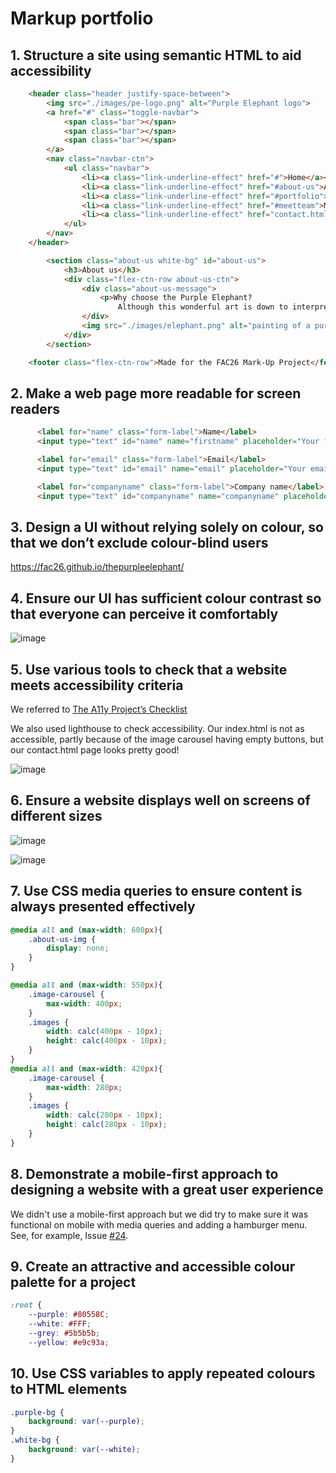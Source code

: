 # Markup portfolio

## 1. Structure a site using semantic HTML to aid accessibility


``` html
    <header class="header justify-space-between">
        <img src="./images/pe-logo.png" alt="Purple Elephant logo">
        <a href="#" class="toggle-navbar">
            <span class="bar"></span>
            <span class="bar"></span>
            <span class="bar"></span>
        </a>
        <nav class="navbar-ctn">
            <ul class="navbar">
                <li><a class="link-underline-effect" href="#">Home</a></li>
                <li><a class="link-underline-effect" href="#about-us">About us</a></li>
                <li><a class="link-underline-effect" href="#portfolio">Portfolio</a></li>
                <li><a class="link-underline-effect" href="#meetteam">Meet the team</a></li>
                <li><a class="link-underline-effect" href="contact.html">Contact</a></li>
            </ul>
        </nav>
    </header>
```

```html
        <section class="about-us white-bg" id="about-us">
            <h3>About us</h3>
            <div class="flex-ctn-row about-us-ctn">
                <div class="about-us-message">
                    <p>Why choose the Purple Elephant?
                        Although this wonderful art is down to interpretation, we believe that the elephant symbolizes loyalty, resilience, and excellent attention to detail. Which is why joining us will lead you to great and extremely promising beginings.</p>
                </div>
                <img src="./images/elephant.png" alt="painting of a purple elephant" class="about-us-img">
            </div>
        </section>
```

``` html
    <footer class="flex-ctn-row">Made for the FAC26 Mark-Up Project</footer>

```

## 2. Make a web page more readable for screen readers

```html
      <label for="name" class="form-label">Name</label>
      <input type="text" id="name" name="firstname" placeholder="Your full name..." required>

      <label for="email" class="form-label">Email</label>
      <input type="text" id="email" name="email" placeholder="Your email..." required>

      <label for="companyname" class="form-label">Company name</label>
      <input type="text" id="companyname" name="companyname" placeholder="Your company name..." required>

```

## 3. Design a UI without relying solely on colour, so that we don’t exclude colour-blind users

https://fac26.github.io/thepurpleelephant/

## 4. Ensure our UI has sufficient colour contrast so that everyone can perceive it comfortably

![image](https://user-images.githubusercontent.com/104517597/203396363-a3fa265b-f99c-4eb6-9eb5-d40711248785.png)

## 5. Use various tools to check that a website meets accessibility criteria

We referred to [The A11y Project’s Checklist](https://www.a11yproject.com/checklist/)

We also used lighthouse to check accessibility. Our index.html is not as accessible, partly because of the image carousel having empty buttons, but our contact.html page looks pretty good!

![image](https://user-images.githubusercontent.com/104517597/203399551-b96f7285-59b4-43f8-9010-eda026a51642.png)


## 6. Ensure a website displays well on screens of different sizes

![image](https://user-images.githubusercontent.com/104517597/203396651-604db173-3357-469e-9f54-005d05f99df2.png)

![image](https://user-images.githubusercontent.com/104517597/203399098-18088496-d3bf-4d1c-9685-1a598fd392b5.png)

## 7. Use CSS media queries to ensure content is always presented effectively

``` css
@media all and (max-width: 600px){
    .about-us-img {
        display: none;
    }
}
```

``` css
@media all and (max-width: 550px){
    .image-carousel {
        max-width: 400px;
    }
    .images {
        width: calc(400px - 10px);
        height: calc(400px - 10px);
    }
}
@media all and (max-width: 420px){
    .image-carousel {
        max-width: 280px;
    }
    .images {
        width: calc(280px - 10px);
        height: calc(280px - 10px);
    }
}

```

## 8. Demonstrate a mobile-first approach to designing a website with a great user experience

We didn't use a mobile-first approach but we did try to make sure it was functional on mobile with media queries and adding a hamburger menu. See, for example, Issue [#24](https://github.com/fac26/thepurpleelephant/issues/24).

## 9. Create an attractive and accessible colour palette for a project

```css
:root {
    --purple: #80558C;
    --white: #FFF;
    --grey: #5b5b5b;
    --yellow: #e9c93a;
```

## 10. Use CSS variables to apply repeated colours to HTML elements

```css
.purple-bg {
    background: var(--purple);
}
.white-bg {
    background: var(--white);
}
```
